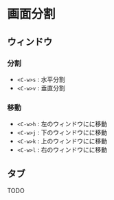 # 画面分割

## ウィンドウ

### 分割

- `<C-w>s` : 水平分割
- `<C-w>v` : 垂直分割

### 移動

- `<C-w>h` : 左のウィンドウにに移動
- `<C-w>j` : 下のウィンドウにに移動
- `<C-w>k` : 上のウィンドウにに移動
- `<C-w>l` : 右のウィンドウにに移動

## タブ

TODO
